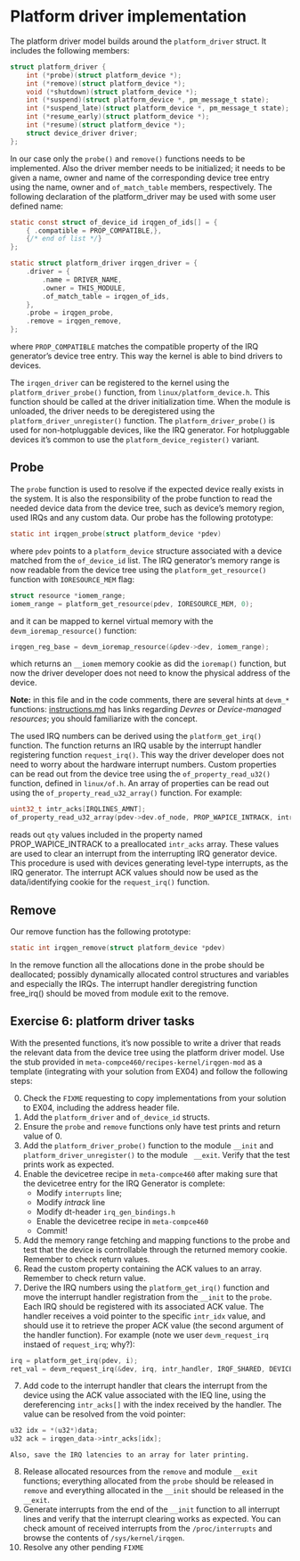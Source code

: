 # Platform driver implementation

The platform driver model builds around the `platform_driver` struct. It includes the following members: 

```C
struct platform_driver {
	int (*probe)(struct platform_device *);
	int (*remove)(struct platform_device *);
	void (*shutdown)(struct platform_device *);
	int (*suspend)(struct platform_device *, pm_message_t state);
	int (*suspend_late)(struct platform_device *, pm_message_t state);
	int (*resume_early)(struct platform_device *);
	int (*resume)(struct platform_device *);
	struct device_driver driver;
};
```

In our case only the `probe()` and `remove()` functions needs to be implemented. Also the driver member needs to be initialized; it needs to be given a name, owner and name of the corresponding device tree entry using the name, owner and `of_match_table` members, respectively.
The following declaration of the platform_driver may be used with some user defined name:

```C
static const struct of_device_id irqgen_of_ids[] = {
	{ .compatible = PROP_COMPATIBLE,},
	{/* end of list */}
};

static struct platform_driver irqgen_driver = {
	.driver = {
		.name = DRIVER_NAME,
		.owner = THIS_MODULE,
		.of_match_table = irqgen_of_ids,
	},
	.probe = irqgen_probe,
	.remove = irqgen_remove,
};
```

where `PROP_COMPATIBLE` matches the compatible property of the IRQ generator’s device tree entry. This way the kernel is able to bind drivers to devices.

The `irqgen_driver` can be registered to the kernel using the `platform_driver_probe()` function, from `linux/platform_device.h`. This function should be called at the driver initialization time. When the module is unloaded, the driver needs to be deregistered using the `platform_driver_unregister()` function. The `platform_driver_probe()` is used for non-hotpluggable devices, like the IRQ generator. For hotpluggable devices it’s common to use the `platform_device_register()` variant.

## Probe

The `probe` function is used to resolve if the expected device really exists in the system. It is also the responsibility of the probe function to read the needed device data from the device tree, such as device’s memory region, used IRQs and any custom data. Our probe has the following prototype:

```C
static int irqgen_probe(struct platform_device *pdev)
```

where `pdev` points to a `platform_device` structure associated with a device matched from the `of_device_id` list. The IRQ generator’s memory range is now readable from the device tree using the `platform_get_resource()` function with `IORESOURCE_MEM` flag:

```C
struct resource *iomem_range;
iomem_range = platform_get_resource(pdev, IORESOURCE_MEM, 0);
```

and it can be mapped to kernel virtual memory with the `devm_ioremap_resource()` function:

```C
irqgen_reg_base = devm_ioremap_resource(&pdev->dev, iomem_range);
```

which returns an `__iomem` memory cookie as did the `ioremap()` function, but now the driver developer does not need to know the physical address of the device.

**Note:** in this file and in the code comments, there are several hints at `devm_*` functions: [instructions.md](instructions.md) has links regarding *Devres* or *Device-managed resources*; you should familiarize with the concept.

The used IRQ numbers can be derived using the `platform_get_irq()` function. The function returns an IRQ usable by the interrupt handler registering function `request_irq()`. This way the driver developer does not need to worry about the hardware interrupt numbers.
Custom properties can be read out from the device tree using the `of_property_read_u32()` function, defined in `linux/of.h`. An array of properties can be read out using the `of_property_read_u32_array()` function. For example:

```C
uint32_t intr_acks[IRQLINES_AMNT];
of_property_read_u32_array(pdev->dev.of_node, PROP_WAPICE_INTRACK, intr_acks, qty);
```

reads out `qty` values included in the property named PROP_WAPICE_INTRACK to a preallocated `intr_acks` array. These values are used to clear an interrupt from the interrupting IRQ generator device. This procedure is used with devices generating level-type interrupts, as the IRQ generator.
The interrupt ACK values should now be used as the data/identifying cookie for the `request_irq()` function.

##  Remove
Our remove function has the following prototype:

```C
static int irqgen_remove(struct platform_device *pdev)
```

In the remove function all the allocations done in the probe should be deallocated; possibly dynamically allocated control structures and variables and especially the IRQs. The interrupt handler deregistring function free_irq() should be moved from module exit to the remove.

## Exercise 6: platform driver tasks

With the presented functions, it’s now possible to write a driver that reads the relevant data from the device tree using the platform driver model. Use the stub provided in `meta-compce460/recipes-kernel/irqgen-mod` as a template (integrating with your solution from EX04) and follow the following steps:

0. Check the `FIXME` requesting to copy implementations from your solution to EX04, including the address header file.
1. Add the `platform_driver` and `of_device_id` structs.
2. Ensure the `probe` and `remove` functions only have test prints and return value of 0.
3. Add the `platform_driver_probe()` function to the module `__init` and `platform_driver_unregister()` to the module ` __exit`. Verify that the test prints work as expected.
4. Enable the devicetree recipe in `meta-compce460` after making sure that the devicetree entry for the IRQ Generator is complete:
   - Modify `interrupts` line;
   - Modify *intrack* line
   - Modify dt-header `irq_gen_bindings.h`
   - Enable the devicetree recipe in `meta-compce460`
   - Commit!
4. Add the memory range fetching and mapping functions to the probe and test that the device is controllable through the returned memory cookie. Remember to check return values.
5. Read the custom property containing the ACK values to an array. Remember to check return value.
6. Derive the IRQ numbers using the `platform_get_irq()` function and move the interrupt handler registration from the `__init` to the `probe`. Each IRQ should be registered with its associated ACK value. The handler receives a void pointer to the specific `intr_idx` value, and should use it to retrieve the proper ACK value (the second argument of the handler function). For example (note we user `devm_request_irq` instaed of `request_irq`; why?):

```C
irq = platform_get_irq(pdev, i);
ret_val = devm_request_irq(&dev, irq, intr_handler, IRQF_SHARED, DEVICE_NAME, &intr_idx[i]);
```

7. Add code to the interrupt handler that clears the interrupt from the device using the ACK value associated with the IEQ line, using the dereferencing `intr_acks[]` with the index received by the handler. The value can be resolved from the void pointer:

```C
u32 idx = *(u32*)data;
u32 ack = irqgen_data->intr_acks[idx];
```

	Also, save the IRQ latencies to an array for later printing.

8. Release allocated resources from the `remove` and module `__exit` functions; everything allocated from the `probe` should be released in `remove` and everything allocated in the `__init` should be released in the `__exit`.
9. Generate interrupts from the end of the `__init` function to all interrupt lines and verify that the interrupt clearing works as expected. You can check amount of received interrupts from the `/proc/interrupts` and browse the contents of `/sys/kernel/irqgen`.
10. Resolve any other pending `FIXME`


